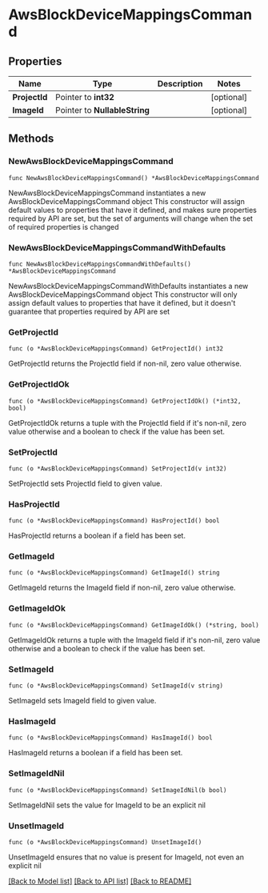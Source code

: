 # AwsBlockDeviceMappingsCommand

## Properties

Name | Type | Description | Notes
------------ | ------------- | ------------- | -------------
**ProjectId** | Pointer to **int32** |  | [optional] 
**ImageId** | Pointer to **NullableString** |  | [optional] 

## Methods

### NewAwsBlockDeviceMappingsCommand

`func NewAwsBlockDeviceMappingsCommand() *AwsBlockDeviceMappingsCommand`

NewAwsBlockDeviceMappingsCommand instantiates a new AwsBlockDeviceMappingsCommand object
This constructor will assign default values to properties that have it defined,
and makes sure properties required by API are set, but the set of arguments
will change when the set of required properties is changed

### NewAwsBlockDeviceMappingsCommandWithDefaults

`func NewAwsBlockDeviceMappingsCommandWithDefaults() *AwsBlockDeviceMappingsCommand`

NewAwsBlockDeviceMappingsCommandWithDefaults instantiates a new AwsBlockDeviceMappingsCommand object
This constructor will only assign default values to properties that have it defined,
but it doesn't guarantee that properties required by API are set

### GetProjectId

`func (o *AwsBlockDeviceMappingsCommand) GetProjectId() int32`

GetProjectId returns the ProjectId field if non-nil, zero value otherwise.

### GetProjectIdOk

`func (o *AwsBlockDeviceMappingsCommand) GetProjectIdOk() (*int32, bool)`

GetProjectIdOk returns a tuple with the ProjectId field if it's non-nil, zero value otherwise
and a boolean to check if the value has been set.

### SetProjectId

`func (o *AwsBlockDeviceMappingsCommand) SetProjectId(v int32)`

SetProjectId sets ProjectId field to given value.

### HasProjectId

`func (o *AwsBlockDeviceMappingsCommand) HasProjectId() bool`

HasProjectId returns a boolean if a field has been set.

### GetImageId

`func (o *AwsBlockDeviceMappingsCommand) GetImageId() string`

GetImageId returns the ImageId field if non-nil, zero value otherwise.

### GetImageIdOk

`func (o *AwsBlockDeviceMappingsCommand) GetImageIdOk() (*string, bool)`

GetImageIdOk returns a tuple with the ImageId field if it's non-nil, zero value otherwise
and a boolean to check if the value has been set.

### SetImageId

`func (o *AwsBlockDeviceMappingsCommand) SetImageId(v string)`

SetImageId sets ImageId field to given value.

### HasImageId

`func (o *AwsBlockDeviceMappingsCommand) HasImageId() bool`

HasImageId returns a boolean if a field has been set.

### SetImageIdNil

`func (o *AwsBlockDeviceMappingsCommand) SetImageIdNil(b bool)`

 SetImageIdNil sets the value for ImageId to be an explicit nil

### UnsetImageId
`func (o *AwsBlockDeviceMappingsCommand) UnsetImageId()`

UnsetImageId ensures that no value is present for ImageId, not even an explicit nil

[[Back to Model list]](../README.md#documentation-for-models) [[Back to API list]](../README.md#documentation-for-api-endpoints) [[Back to README]](../README.md)


